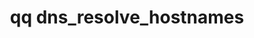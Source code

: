 ---
category: dns
command: dns_resolve_hostnames
optional_options:
- alternate: []
  help: Hostnames to resolve
  name: --hosts
  required: true
permalink: /qq-cli-command-guide/dns/dns_resolve_hostnames.html
positional_options: []
sidebar: qq_cli_command_reference_sidebar
summary: This section explains how to use the <code>qq dns_resolve_hostnames</code>
  command.
synopsis: Resolve hostnames to IP addresses
title: qq dns_resolve_hostnames
usage: qq dns_resolve_hostnames [-h] --hosts HOSTS [HOSTS ...]
zendesk_source: qq CLI Command Guide

---